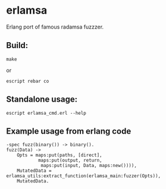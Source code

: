 # erlamsa
Erlang port of famous radamsa fuzzzer.

## Build: 
```
make 
```
or 
```
escript rebar co
```

## Standalone usage: 
```
escript erlamsa_cmd.erl --help
```
## Example usage from erlang code
```
-spec fuzz(binary()) -> binary().
fuzz(Data) -> 
    Opts = maps:put(paths, [direct],
            maps:put(output, return,
             maps:put(input, Data, maps:new()))),
    MutatedData = erlamsa_utils:extract_function(erlamsa_main:fuzzer(Opts)),
    MutatedData.
```